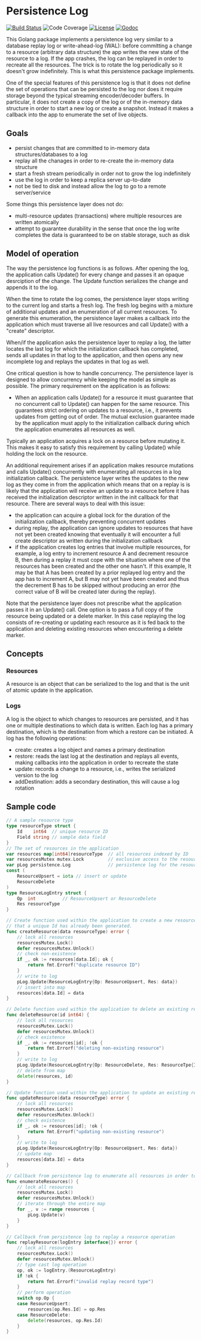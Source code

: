 Persistence Log
===============
[![Build Status](https://travis-ci.org/rightscale/persist.svg?branch=master)](https://travis-ci.org/rightscale/persist)
![Code Coverage](https://s3.amazonaws.com/rs-code-coverage/persist/cc_badge_master.svg)
[![License](https://img.shields.io/badge/license-MIT-blue.svg)](https://github.com/rightscale/persist/blob/master/LICENSE)
[![Godoc](https://godoc.org/github.com/rightscale/persist?status.svg)](http://godoc.org/github.com/rightscale/persist)

This Golang package implements a persistence log very similar to a database replay log
or write-ahead-log (WAL): before committing a change to a resource (arbitrary data structure)
the app writes the new state of the resource to a log. If the app crashes, the log can be replayed
in order to recreate all the resources. The trick is to rotate the log periodically
so it doesn't grow indefinitely. This is what this persistence package implements.

One of the special features of this persistence log is that it does not define the set of
operations that can be persisted to the log nor does it require storage beyond the typical
streaming encoder/decoder buffers. In particular, it does not create a copy of the log or
of the in-memory data structure in order to start a new log or create a snapshot. Instead
it makes a callback into the app to enumerate the set of live objects.

Goals
-----
- persist changes that are committed to in-memory data structures/databases to a log
- replay all the chanages in order to re-create the in-memory data structure
- start a fresh stream periodically in order not to grow the log indefinitely
- use the log in order to keep a replica server up-to-date
- not be tied to disk and instead allow the log to go to a remote server/service

Some things this persistence layer does not do:
- multi-resource updates (transactions) where multiple resources are written atomically
- attempt to guarantee durability in the sense that once the log write completes the data
  is guaranteed to be on stable storage, such as disk

Model of operation
------------------

The way the persistence log functions is as follows. After opening the log, the application
calls Update() for every change and passes it an opaque desrciption of the change.
The Update function serializes the change and appends it to the log.

When the time to rotate the log comes, the persistence layer stops writing to the
current log and starts a fresh log. The fresh log begins with a mixture of additional
updates and an enumeration of all current resources.
To generate this enumeration, the persistence layer makes a callback into the application
which must traverse all live resources and call Update() with a "create" descriptor.

When/if the application asks the persistence layer to replay a log, the latter locates
the last log for which the initialization callback has completed, sends all updates in
that log to the application, and then opens any new incomplete log and replays the updates
in that log as well.

One critical question is how to handle concurrency. The persistence layer is designed to
allow concurrency while keeping the model as simple as possible. The primary requirement
on the application is as follows:
 - When an application calls Update() for a resource it must guarantee that no concurrent
   call to Update() can happen for the same resource. This guarantees strict ordering on
   updates to a resource, i.e., it prevents updates from getting out of order. The mutual
   exclusion guarantee made by the application must apply to the initialization callback
   during which the application enumerates all resources as well.

Typically an application acquires a lock on a resource before mutating it. This makes it
easy to satisfy this requirement by calling Update() while holding the lock on the resource.

An additional requirement arises if an application makes resource mutations and calls
Update() concurrently with enumerating all resources in a log initialization callback.
The persistence layer writes the updates to the new log as they come in from the application
which means that on a replay is is likely that the application will receive an update
to a resource before it has received the initialization descriptor written in the
init callback for that resource. There are several ways to deal with this issue:
 - the application can acquire a global lock for the duration of the initialization
   callback, thereby preventing concurrent updates
 - during replay, the application can ignore updates to resources that have not yet been
   created knowing that eventually it will encounter a full create descriptor as written
   during the initialization callback
 - if the application creates log entries that involve multiple resources, for example,
   a log entry to increment resource A and decrement resource B, then during a replay
   it must cope with the situation where one of the resources has been created and the
   other one hasn't. If this example, It may be that A has been created by a prior replayed
   log entry and the app has to increment A, but B may not yet have been created and thus
   the decrement B has to be skipped without producing an error (the correct value of B will
   be created later during the replay).

Note that the persistence layer does not prescribe what the application passes it in an
Update() call. One option is to pass a full copy of the resource being updated or a delete
marker. In this case replaying the log consists of re-creating or updating each resource as
it is fed back to the application and deleting existing resources when encountering a
delete marker.

Concepts
--------

### Resources

A resource is an object that can be serialized to the log and that is
the unit of atomic update in the application.

### Logs

A log is the object to which changes to resources are persisted, and it has
one or multiple destinations to which data is written. Each log has a primary destination,
which is the destination from which a restore can be initiated.
A log has the following operations:
- create: creates a log object and names a primary destination
- restore: reads the last log at the destination and replays all events, making
  callbacks into the application in order to recreate the state
- update: records a change to a resource, i.e., writes the serialized version to the log
- addDestination: adds a secondary destination, this will cause a log rotation

Sample code
-----------

```go
// A sample resource type
type resourceType struct {
	Id    int64  // unique resource ID
	Field string // sample data field
}
// The set of resources in the application
var resources map[int64]resourceType  // all resources indexed by ID
var resourcesMutex mutex.Lock         // exclusive access to the resources map
var pLog persistence.Log              // persistence log for the resources
const (
	ResourceUpsert = iota // insert or update
	ResourceDelete
)
type ResourceLogEntry struct {
	Op  int          // ResourceUpsert or ResourceDelete
	Res resourceType
}

// Create function used within the application to create a new resource. It assumes
// that a unique Id has already been generated.
func createResource(data resourceType) error {
	// lock all resources
	resourcesMutex.Lock()
	defer resourcesMutex.Unlock()
	// check non-existence
	if _, ok := resources[data.Id]; ok {
		return fmt.Errorf("duplicate resource ID")
	}
	// write to log
	pLog.Update(ResourceLogEntry{Op: ResourceUpsert, Res: data})
	// insert into map
	resources[data.Id] = data
}

// Delete function used within the application to delete an existing resource.
func deleteResource(id int64) {
	// lock all resources
	resourcesMutex.Lock()
	defer resourcesMutex.Unlock()
	// check existence
	if _, ok := resources[id]; !ok {
		return fmt.Errorf("deleting non-existing resource")
	}
	// write to log
	pLog.Update(ResourceLogEntry{Op: ResourceDelete, Res: ResourceTpe{Id: id}})
	// delete from map
	delete(resources, id)
}

// Update function used within the application to update an existing resource
func updateResource(data resourceType) error {
	// lock all resources
	resourcesMutex.Lock()
	defer resourcesMutex.Unlock()
	// check existence
	if _, ok := resources[id]; !ok {
		return fmt.Errorf("updating non-existing resource")
	}
	// write to log
	pLog.Update(ResourceLogEntry{Op: ResourceUpsert, Res: data})
	// update map
	resources[data.Id] = data
}

// Callback from persistence log to enumerate all resources in order to start a fresh log
func enumerateResources() {
	// lock all resources
	resourcesMutex.Lock()
	defer resourcesMutex.Unlock()
	// iterate through the entire map
	for _, v := range resources {
		pLog.Update(v)
	}
}

// Callback from persistence log to replay a resource operation
func replayResource(logEntry interface{}) error {
	// lock all resources
	resourcesMutex.Lock()
	defer resourcesMutex.Unlock()
	// type cast log operation
	op, ok := logEntry.(ResourceLogEntry)
	if !ok {
		return fmt.Errorf("invalid replay record type")
	}
	// perform operation
	switch op.Op {
	case ResourceUpsert:
		resources[op.Res.Id] = op.Res
	case ResourceDelete:
		delete(resources, op.Res.Id)
	}
}
```
